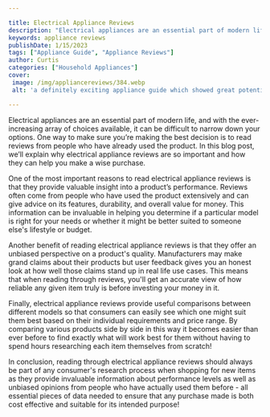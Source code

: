 ```yaml
---

title: Electrical Appliance Reviews
description: "Electrical appliances are an essential part of modern life, and with the ever-increasing array of choices available, it can be dif...learn more about it now"
keywords: appliance reviews
publishDate: 1/15/2023
tags: ["Appliance Guide", "Appliance Reviews"]
author: Curtis
categories: ["Household Appliances"]
cover: 
 image: /img/appliancereviews/384.webp
 alt: 'a definitely exciting appliance guide which showed great potential'

---
```


Electrical appliances are an essential part of modern life, and with the ever-increasing array of choices available, it can be difficult to narrow down your options. One way to make sure you’re making the best decision is to read reviews from people who have already used the product. In this blog post, we’ll explain why electrical appliance reviews are so important and how they can help you make a wise purchase. 

One of the most important reasons to read electrical appliance reviews is that they provide valuable insight into a product’s performance. Reviews often come from people who have used the product extensively and can give advice on its features, durability, and overall value for money. This information can be invaluable in helping you determine if a particular model is right for your needs or whether it might be better suited to someone else's lifestyle or budget. 

Another benefit of reading electrical appliance reviews is that they offer an unbiased perspective on a product's quality. Manufacturers may make grand claims about their products but user feedback gives you an honest look at how well those claims stand up in real life use cases. This means that when reading through reviews, you'll get an accurate view of how reliable any given item truly is before investing your money in it. 

Finally, electrical appliance reviews provide useful comparisons between different models so that consumers can easily see which one might suit them best based on their individual requirements and price range. By comparing various products side by side in this way it becomes easier than ever before to find exactly what will work best for them without having to spend hours researching each item themselves from scratch! 

In conclusion, reading through electrical appliance reviews should always be part of any consumer's research process when shopping for new items as they provide invaluable information about performance levels as well as unbiased opinions from people who have actually used them before - all essential pieces of data needed to ensure that any purchase made is both cost effective and suitable for its intended purpose!

